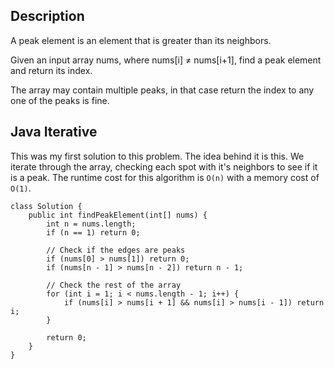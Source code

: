 ## Description 

A peak element is an element that is greater than its neighbors.

Given an input array nums, where nums[i] ≠ nums[i+1], find a peak element and return its index.

The array may contain multiple peaks, in that case return the index to any one of the peaks is fine.

## Java Iterative

This was my first solution to this problem. The idea behind it is this. We iterate through the array, checking each spot with it's neighbors to see if it is a peak. The runtime cost for this algorithm is `O(n)` with a memory cost of `O(1)`.

```
class Solution {
    public int findPeakElement(int[] nums) {
        int n = nums.length;
        if (n == 1) return 0;
        
        // Check if the edges are peaks
        if (nums[0] > nums[1]) return 0;
        if (nums[n - 1] > nums[n - 2]) return n - 1;
        
        // Check the rest of the array
        for (int i = 1; i < nums.length - 1; i++) {        
            if (nums[i] > nums[i + 1] && nums[i] > nums[i - 1]) return i;
        }
        
        return 0;
    }
}
```